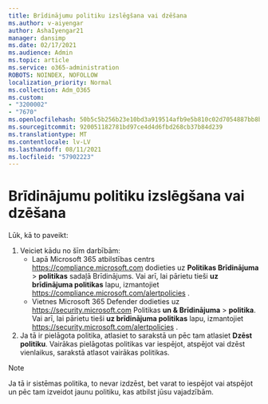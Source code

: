 ```yaml
---
title: Brīdinājumu politiku izslēgšana vai dzēšana
ms.author: v-aiyengar
author: AshaIyengar21
manager: dansimp
ms.date: 02/17/2021
ms.audience: Admin
ms.topic: article
ms.service: o365-administration
ROBOTS: NOINDEX, NOFOLLOW
localization_priority: Normal
ms.collection: Adm_O365
ms.custom:
- "3200002"
- "7670"
ms.openlocfilehash: 50b5c5b256b23e10bd3a919514afb9e5b810c02d7054887bb8bb191e21a0c81e
ms.sourcegitcommit: 920051182781bd97ce4d4d6fbd268cb37b84d239
ms.translationtype: MT
ms.contentlocale: lv-LV
ms.lasthandoff: 08/11/2021
ms.locfileid: "57902223"
---
```

# <a name="turn-off-or-delete-alert-policies"></a>Brīdinājumu politiku izslēgšana vai dzēšana

Lūk, kā to paveikt:

1. Veiciet kādu no šīm darbībām:
   - Lapā Microsoft 365 atbilstības centrs <https://compliance.microsoft.com> dodieties uz **Politikas Brīdinājuma** \> **politikas**  sadaļā Brīdinājums. Vai arī, lai pārietu tieši **uz brīdinājuma politikas** lapu, izmantojiet <https://compliance.microsoft.com/alertpolicies> .
   - Vietnes Microsoft 365 Defender dodieties uz <https://security.microsoft.com> Politikas **un & Brīdinājuma** \> **politika**. Vai arī, lai pārietu tieši **uz brīdinājuma politikas** lapu, izmantojiet <https://security.microsoft.com/alertpolicies> .
2. Ja tā ir pielāgota politika, atlasiet to sarakstā un pēc tam atlasiet **Dzēst politiku**. Vairākas pielāgotas politikas var iespējot, atspējot vai dzēst vienlaikus, sarakstā atlasot vairākas politikas.

> [!NOTE]
> Ja tā ir sistēmas politika, to nevar izdzēst, bet varat to iespējot vai atspējot un pēc tam izveidot jaunu politiku, kas atbilst jūsu vajadzībām.
